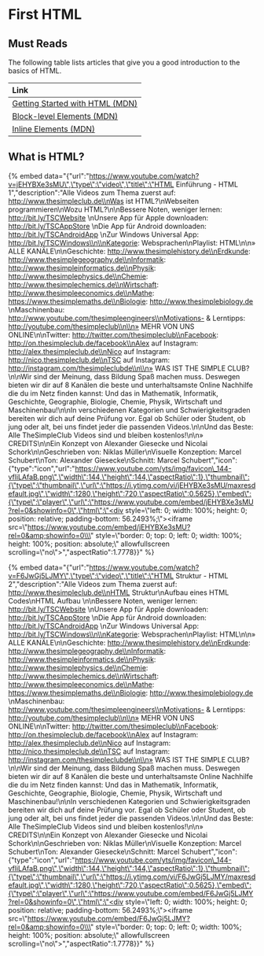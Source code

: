 # First HTML

## Must Reads

The following table lists articles that give you a good introduction to the basics of HTML.

| **Link** |
| :--- |
| [Getting Started with HTML \(MDN\)](https://developer.mozilla.org/en-US/docs/Learn/HTML/Introduction_to_HTML/Getting_started) |
| [Block-level Elements \(MDN\)](https://developer.mozilla.org/en-US/docs/Web/HTML/Block-level_elements) |
| [Inline Elements \(MDN\)](https://developer.mozilla.org/en-US/docs/Web/HTML/Inline_elements) |

## What is HTML?

{% embed data="{\"url\":\"https://www.youtube.com/watch?v=jEHYBXe3sMU\",\"type\":\"video\",\"title\":\"HTML Einführung - HTML 1\",\"description\":\"Alle Videos zum Thema zuerst auf: http://www.thesimpleclub.de\\nWas ist HTML?\\nWebseiten programmieren\\nWozu HTML?\\n\\nBessere Noten, weniger lernen: http://bit.ly/TSCWebsite \\nUnsere App für Apple downloaden: http://bit.ly/TSCAppStore \\nDie App für Android downloaden: http://bit.ly/TSCAndroidApp \\nZur Windows Universal App: http://bit.ly/TSCWindows\\n\\nKategorie: Websprachen\\nPlaylist:  HTML\\n\\n» ALLE KANÄLE\\n\\nGeschichte: http://www.thesimplehistory.de\\nErdkunde: http://www.thesimplegeography.de\\nInformatik: http://www.thesimpleinformatics.de\\nPhysik: http://www.thesimplephysics.de\\nChemie: http://www.thesimplechemics.de\\nWirtschaft: http://www.thesimpleeconomics.de\\nMathe: https://www.thesimplemaths.de\\nBiologie: http://www.thesimplebiology.de \\nMaschinenbau: http://www.youtube.com/thesimpleengineers\\nMotivations- & Lerntipps: http://youtube.com/thesimpleclub\\n\\n» MEHR VON UNS ONLINE\\n\\nTwitter: http://twitter.com/thesimpleclub\\nFacebook: http://on.thesimpleclub.de/facebook\\nAlex auf Instagram: http://alex.thesimpleclub.de\\nNico auf Instagram: http://nico.thesimpleclub.de\\nTSC auf Instagram: http://instagram.com/thesimpleclubde\\n\\n» WAS IST THE SIMPLE CLUB?\\n\\nWir sind der Meinung, dass Bildung Spaß machen muss. Deswegen bieten wir dir auf 8 Kanälen die beste und unterhaltsamste Online Nachhilfe die du im Netz finden kannst: Und das in Mathematik, Informatik, Geschichte, Geographie, Biologie, Chemie, Physik, Wirtschaft und Maschinenbau!\\n\\nIn verschiedenen Kategorien und Schwierigkeitsgraden bereiten wir dich auf deine Prüfung vor. Egal ob Schüler oder Student, ob jung oder alt, bei uns findet jeder die passenden Videos.\\n\\nUnd das Beste: Alle TheSimpleClub Videos sind und bleiben kostenlos!\\n\\n» CREDITS\\n\\nEin Konzept von Alexander Giesecke und Nicolai Schork\\n\\nGeschrieben von: Niklas Müller\\nVisuelle Konzeption: Marcel Schubert\\nTon: Alexander Giesecke\\nSchnitt: Marcel Schubert\",\"icon\":{\"type\":\"icon\",\"url\":\"https://www.youtube.com/yts/img/favicon\_144-vfliLAfaB.png\",\"width\":144,\"height\":144,\"aspectRatio\":1},\"thumbnail\":{\"type\":\"thumbnail\",\"url\":\"https://i.ytimg.com/vi/jEHYBXe3sMU/maxresdefault.jpg\",\"width\":1280,\"height\":720,\"aspectRatio\":0.5625},\"embed\":{\"type\":\"player\",\"url\":\"https://www.youtube.com/embed/jEHYBXe3sMU?rel=0&showinfo=0\",\"html\":\"<div style=\\\"left: 0; width: 100%; height: 0; position: relative; padding-bottom: 56.2493%;\\\"><iframe src=\\\"https://www.youtube.com/embed/jEHYBXe3sMU?rel=0&amp;showinfo=0\\\" style=\\\"border: 0; top: 0; left: 0; width: 100%; height: 100%; position: absolute;\\\" allowfullscreen scrolling=\\\"no\\\"></iframe></div>\",\"aspectRatio\":1.7778}}" %}

{% embed data="{\"url\":\"https://www.youtube.com/watch?v=F6JwGj5LJMY\",\"type\":\"video\",\"title\":\"HTML Struktur - HTML 2\",\"description\":\"Alle Videos zum Thema zuerst auf: http://www.thesimpleclub.de\\nHTML Struktur\\nAufbau eines HTML Codes\\nHTML Aufbau \\n\\nBessere Noten, weniger lernen: http://bit.ly/TSCWebsite \\nUnsere App für Apple downloaden: http://bit.ly/TSCAppStore \\nDie App für Android downloaden: http://bit.ly/TSCAndroidApp \\nZur Windows Universal App: http://bit.ly/TSCWindows\\n\\nKategorie: Websprachen\\nPlaylist:  HTML\\n\\n» ALLE KANÄLE\\n\\nGeschichte: http://www.thesimplehistory.de\\nErdkunde: http://www.thesimplegeography.de\\nInformatik: http://www.thesimpleinformatics.de\\nPhysik: http://www.thesimplephysics.de\\nChemie: http://www.thesimplechemics.de\\nWirtschaft: http://www.thesimpleeconomics.de\\nMathe: https://www.thesimplemaths.de\\nBiologie: http://www.thesimplebiology.de \\nMaschinenbau: http://www.youtube.com/thesimpleengineers\\nMotivations- & Lerntipps: http://youtube.com/thesimpleclub\\n\\n» MEHR VON UNS ONLINE\\n\\nTwitter: http://twitter.com/thesimpleclub\\nFacebook: http://on.thesimpleclub.de/facebook\\nAlex auf Instagram: http://alex.thesimpleclub.de\\nNico auf Instagram: http://nico.thesimpleclub.de\\nTSC auf Instagram: http://instagram.com/thesimpleclubde\\n\\n» WAS IST THE SIMPLE CLUB?\\n\\nWir sind der Meinung, dass Bildung Spaß machen muss. Deswegen bieten wir dir auf 8 Kanälen die beste und unterhaltsamste Online Nachhilfe die du im Netz finden kannst: Und das in Mathematik, Informatik, Geschichte, Geographie, Biologie, Chemie, Physik, Wirtschaft und Maschinenbau!\\n\\nIn verschiedenen Kategorien und Schwierigkeitsgraden bereiten wir dich auf deine Prüfung vor. Egal ob Schüler oder Student, ob jung oder alt, bei uns findet jeder die passenden Videos.\\n\\nUnd das Beste: Alle TheSimpleClub Videos sind und bleiben kostenlos!\\n\\n» CREDITS\\n\\nEin Konzept von Alexander Giesecke und Nicolai Schork\\n\\nGeschrieben von: Niklas Müller\\nVisuelle Konzeption: Marcel Schubert\\nTon: Alexander Giesecke\\nSchnitt: Marcel Schubert\",\"icon\":{\"type\":\"icon\",\"url\":\"https://www.youtube.com/yts/img/favicon\_144-vfliLAfaB.png\",\"width\":144,\"height\":144,\"aspectRatio\":1},\"thumbnail\":{\"type\":\"thumbnail\",\"url\":\"https://i.ytimg.com/vi/F6JwGj5LJMY/maxresdefault.jpg\",\"width\":1280,\"height\":720,\"aspectRatio\":0.5625},\"embed\":{\"type\":\"player\",\"url\":\"https://www.youtube.com/embed/F6JwGj5LJMY?rel=0&showinfo=0\",\"html\":\"<div style=\\\"left: 0; width: 100%; height: 0; position: relative; padding-bottom: 56.2493%;\\\"><iframe src=\\\"https://www.youtube.com/embed/F6JwGj5LJMY?rel=0&amp;showinfo=0\\\" style=\\\"border: 0; top: 0; left: 0; width: 100%; height: 100%; position: absolute;\\\" allowfullscreen scrolling=\\\"no\\\"></iframe></div>\",\"aspectRatio\":1.7778}}" %}

